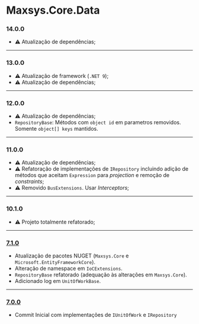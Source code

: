 # Maxsys.Core.Data

### 14.0.0
* :warning: Atualização de dependências;

---
### 13.0.0
* :warning: Atualização de framework (`.NET 9`);
* :warning: Atualização de dependências;

---
### 12.0.0
* :warning: Atualização de dependências;
* `RepositoryBase`: Métodos com `object id` em parametros removidos. Somente `object[] keys` mantidos.

---
### 11.0.0
* :warning: Atualização de dependências;
* :warning: Refatoração de implementações de `IRepository` incluindo adição de métodos que aceitam `Expression` para *projection* e remoção de *constraints*;
* :warning: Removido `BusExtensions`. Usar *Interceptors*;

---
### 10.1.0
* :warning: Projeto totalmente refatorado;

---
### [7.1.0](https://www.nuget.org/packages/Maxsys.Core.Data/7.1.0)
* Atualização de pacotes NUGET (`Maxsys.Core` e `Microsoft.EntityFrameworkCore`).
* Alteração de namespace em `IoCExtensions`.
* `RepositoryBase` refatorado (adequação às alterações em `Maxsys.Core`).
* Adicionado log em `UnitOfWorkBase`.

---
### [7.0.0](https://www.nuget.org/packages/Maxsys.Core.Data/7.0.0)
* Commit Inicial com implementações de `IUnitOfWork` e `IRepository`